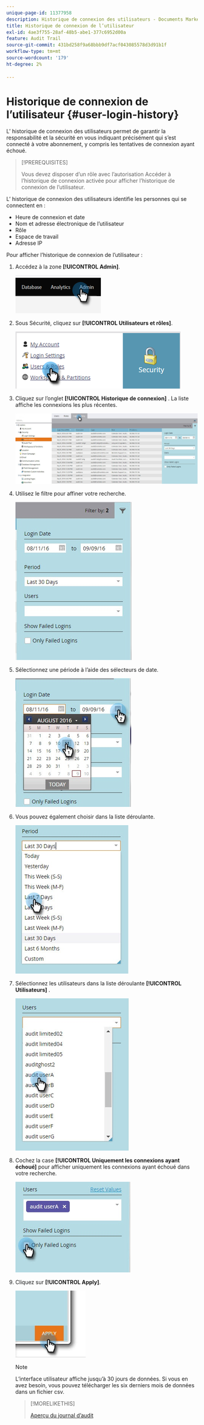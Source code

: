 ```yaml
---
unique-page-id: 11377958
description: Historique de connexion des utilisateurs - Documents Marketo - Documentation du produit
title: Historique de connexion de l’utilisateur
exl-id: 4ae3f755-28af-48b5-abe1-377c6952d00a
feature: Audit Trail
source-git-commit: 431bd258f9a68bbb9df7acf043085578d3d91b1f
workflow-type: tm+mt
source-wordcount: '179'
ht-degree: 2%

---
```


# Historique de connexion de l’utilisateur {#user-login-history}

L’ historique de connexion des utilisateurs permet de garantir la responsabilité et la sécurité en vous indiquant précisément qui s’est connecté à votre abonnement, y compris les tentatives de connexion ayant échoué.

>[!PREREQUISITES]
>
>Vous devez disposer d’un rôle avec l’autorisation Accéder à l’historique de connexion activée pour afficher l’historique de connexion de l’utilisateur.

L’ historique de connexion des utilisateurs identifie les personnes qui se connectent en :

* Heure de connexion et date
* Nom et adresse électronique de l’utilisateur
* Rôle
* Espace de travail
* Adresse IP

Pour afficher l’historique de connexion de l’utilisateur :

1. Accédez à la zone **[!UICONTROL Admin]**.

   ![](assets/user-login-history-1.png)

1. Sous Sécurité, cliquez sur **[!UICONTROL Utilisateurs et rôles]**.

   ![](assets/user-login-history-2.png)

1. Cliquez sur l’onglet **[!UICONTROL Historique de connexion]** . La liste affiche les connexions les plus récentes.

   ![](assets/user-login-history-3.png)

1. Utilisez le filtre pour affiner votre recherche.

   ![](assets/user-login-history-4.png)

1. Sélectionnez une période à l’aide des sélecteurs de date.

   ![](assets/user-login-history-5.png)

1. Vous pouvez également choisir dans la liste déroulante.

   ![](assets/user-login-history-6.png)

1. Sélectionnez les utilisateurs dans la liste déroulante **[!UICONTROL Utilisateurs]** .

   ![](assets/user-login-history-7.png)

1. Cochez la case **[!UICONTROL Uniquement les connexions ayant échoué]** pour afficher uniquement les connexions ayant échoué dans votre recherche.

   ![](assets/user-login-history-8.png)

1. Cliquez sur **[!UICONTROL Apply]**.

   ![](assets/user-login-history-9.png)

   >[!NOTE]
   >
   >L’interface utilisateur affiche jusqu’à 30 jours de données. Si vous en avez besoin, vous pouvez télécharger les six derniers mois de données dans un fichier csv.

   >[!MORELIKETHIS]
   >
   >[Aperçu du journal d’audit](/help/marketo/product-docs/administration/audit-trail/audit-trail-overview.md)

